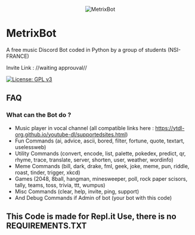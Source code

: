 <p align="center">
    <img src="https://lh4.googleusercontent.com/4h4GE2sOzkJchG2zW-GFG3AA5TMLkS0TqGKPcAiIZgPmGAoXI9A0_vsamamjsb1V1kh7PsgAVPb1uk4kNqKYYRrzd0-OmnPwPHOaOwmsqli6NGanKA=w1280" alt="MetrixBot" />
</p>

# MetrixBot

A free music Discord Bot coded in Python by a group of students (NSI-FRANCE)

Invite Link :
//waiting approuval//

[![License: GPL v3](https://img.shields.io/badge/License-GPLv3-blue.svg)](https://www.gnu.org/licenses/gpl-3.0)

## FAQ

### What can the Bot do ?

* Music player in vocal channel (all compatible links here : https://ytdl-org.github.io/youtube-dl/supportedsites.html)
* Fun Commands (ai, advice, ascii, bored, filter, fortune, quote, textart, uselessweb) 
* Utility Commands (convert, encode, list, palette, pokedex, predict, qr, rhyme, trace, translate, server, shorten, user, weather, wordinfo)
* Meme Commands (bill, dark, drake, fml, geek, joke, meme, pun, riddle, roast, tinder, trigger, xkcd)
* Games (2048, 8ball, hangman, minesweeper, poll, rock paper scisors, tally, teams, toss, trivia, ttt, wumpus)
* Misc Commands (clear, help, invite, ping, support)
* And Debug Commands if Admin of bot (your bot with this code)

## This Code is made for Repl.it Use, there is no REQUIREMENTS.TXT
